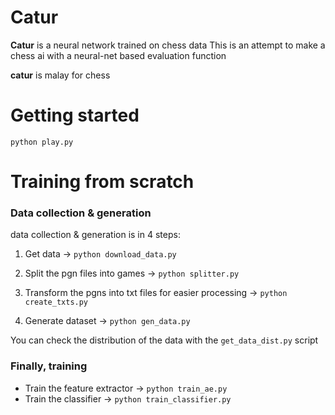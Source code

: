 # Catur

**Catur** is a neural network trained on chess data
This is an attempt to make a chess ai with a neural-net based evaluation function

**catur** is malay for chess

# Getting started

```
python play.py
```


# Training from scratch

### Data collection & generation
data collection & generation is in 4 steps:

1. Get data -> `python download_data.py`


2. Split the pgn files into games -> `python splitter.py`


3. Transform the pgns into txt files for easier processing -> `python create_txts.py`


4. Generate dataset -> `python gen_data.py`

You can check the distribution of the data with the `get_data_dist.py` script



### Finally, training 

- Train the feature extractor -> `python train_ae.py`
- Train the classifier -> `python train_classifier.py`
